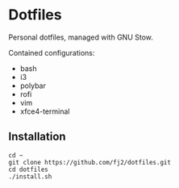 # Dotfiles
Personal dotfiles, managed with GNU Stow.

Contained configurations:
* bash
* i3
* polybar
* rofi
* vim
* xfce4-terminal

Installation
------------
```
cd ~
git clone https://github.com/fj2/dotfiles.git
cd dotfiles
./install.sh
```
